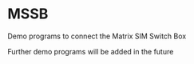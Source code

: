 # MSSB
Demo programs to connect the Matrix SIM Switch Box

Further demo programs will be added in the future
